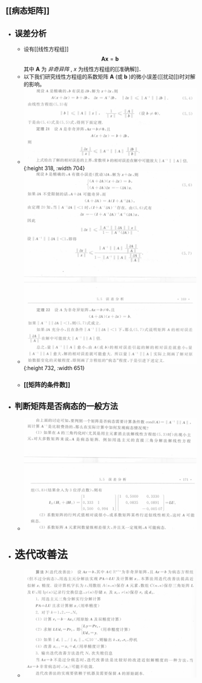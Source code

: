 ## [[病态矩阵]]
- ## 误差分析
	- 设有[[线性方程组]] 
	  $$\boldsymbol{Ax}=\boldsymbol b$$
	  其中 $\boldsymbol A$ 为 *非奇异阵* , $x$ 为线性方程组的[[准确解]]．
	- 以下我们研究线性方程组的系数矩阵 $\boldsymbol A$ (或 $\boldsymbol b$ )的微小误差([[扰动]])时对解的影响。
	- ![image.png](../assets/image_1703105225924_0.png){:height 318, :width 704}
	- ![image.png](../assets/image_1703105393111_0.png){:height 732, :width 651}
	- ### [[矩阵的条件数]]
- ## 判断矩阵是否病态的一般方法
	- ![image.png](../assets/image_1703173505535_0.png)
- # 迭代改善法
	- ![image.png](../assets/image_1703174839908_0.png)